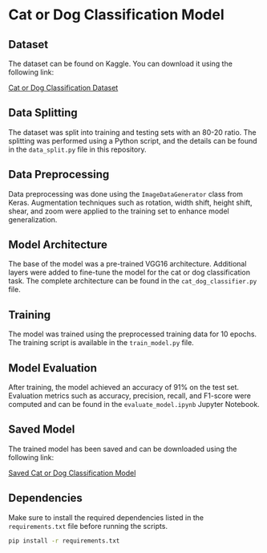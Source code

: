 # Cat or Dog Classification Model

## Dataset

The dataset can be found on Kaggle. You can download it using the following link:

[Cat or Dog Classification Dataset](https://drive.google.com/drive/folders/1gWctRWtAzVqZQ4zxVk3LMU3X-ZNk8meE?usp=sharing)

## Data Splitting

The dataset was split into training and testing sets with an 80-20 ratio. The splitting was performed using a Python script, and the details can be found in the `data_split.py` file in this repository.

## Data Preprocessing

Data preprocessing was done using the `ImageDataGenerator` class from Keras. Augmentation techniques such as rotation, width shift, height shift, shear, and zoom were applied to the training set to enhance model generalization.

## Model Architecture

The base of the model was a pre-trained VGG16 architecture. Additional layers were added to fine-tune the model for the cat or dog classification task. The complete architecture can be found in the `cat_dog_classifier.py` file.

## Training

The model was trained using the preprocessed training data for 10 epochs. The training script is available in the `train_model.py` file.

## Model Evaluation

After training, the model achieved an accuracy of 91% on the test set. Evaluation metrics such as accuracy, precision, recall, and F1-score were computed and can be found in the `evaluate_model.ipynb` Jupyter Notebook.

## Saved Model

The trained model has been saved and can be downloaded using the following link:

[Saved Cat or Dog Classification Model](https://drive.google.com/file/d/1XL6eKbiflzc3lSZ-a2FALpjKvgg6R7Bo/view?usp=sharing)

## Dependencies

Make sure to install the required dependencies listed in the `requirements.txt` file before running the scripts.

```bash
pip install -r requirements.txt
